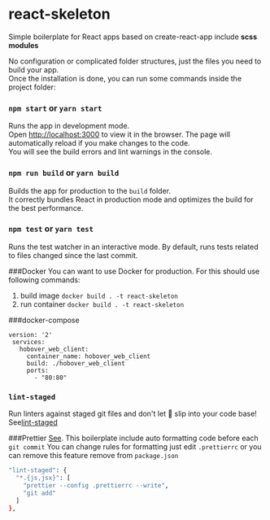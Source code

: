 # react-skeleton
Simple boilerplate for React apps based on create-react-app include **scss modules**

No configuration or complicated folder structures, just the files you need to build your app.<br>
Once the installation is done, you can run some commands inside the project folder:

### `npm start` or `yarn start`
Runs the app in development mode.<br>
Open [http://localhost:3000](http://localhost:3000) to view it in the browser.
The page will automatically reload if you make changes to the code.<br>
You will see the build errors and lint warnings in the console.
### `npm run build` or `yarn build`
Builds the app for production to the `build` folder.<br>
It correctly bundles React in production mode and optimizes the build for the best performance.

### `npm test` or `yarn test`
Runs the test watcher in an interactive mode.
By default, runs tests related to files changed since the last commit.

###Docker
You can want to use Docker for production.
For this should use following commands:
1) build image `docker build . -t react-skeleton`
2) run container `docker build . -t react-skeleton`

###docker-compose
```docker-compose
version: '2'
 services:
   hobover_web_client:
     container_name: hobover_web_client
     build: ./hobover_web_client 
     ports:
       - "80:80"
  ```
  ### `lint-staged`
  Run linters against staged git files and don't let 💩 slip into your code base!
  <br>See[lint-staged](https://github.com/okonet/lint-staged)
  
  ###Prettier
  [See](https://github.com/prettier/prettier).
  This boilerplate include auto formatting code before each `git commit`
  You can change rules for formatting just edit `.prettierrc`
  or you can remove this feature remove from `package.json`  
  ```bash
 "lint-staged": {
    "*.{js,jsx}": [
      "prettier --config .prettierrc --write",
      "git add"
    ]
  },
```

